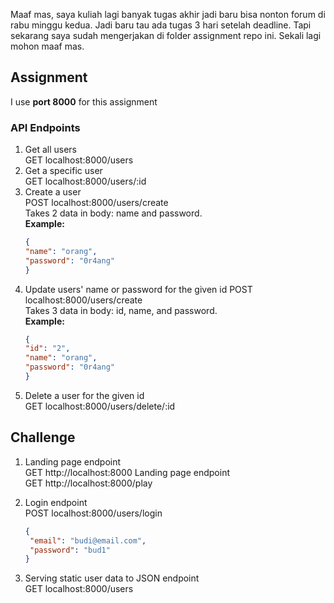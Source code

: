 Maaf mas, saya kuliah lagi banyak tugas akhir
jadi baru bisa nonton forum di rabu minggu kedua. Jadi 
baru tau ada tugas 3 hari setelah deadline. Tapi sekarang saya
sudah mengerjakan di folder assignment repo ini. 
Sekali lagi mohon maaf mas.

## Assignment 
I use **port 8000** for this assignment
### API Endpoints
1. Get all users  
   GET localhost:8000/users
2. Get a specific user  
   GET localhost:8000/users/:id
3. Create a user  
   POST localhost:8000/users/create  
   Takes 2 data in body: name and password.  
   **Example:**  
   ```json
   {
   "name": "orang",
   "password": "0r4ang"
   }
   ```
4. Update users' name or password for the given id
   POST localhost:8000/users/create  
   Takes 3 data in body: id, name, and password.  
   **Example:**
   ```json
   {
   "id": "2",
   "name": "orang",
   "password": "0r4ang"
   }
   ```
5. Delete a user for the given id  
   GET localhost:8000/users/delete/:id

## Challenge
1. Landing page endpoint  
   GET http://localhost:8000
   Landing page endpoint  
   GET http://localhost:8000/play
   
2. Login endpoint  
   POST localhost:8000/users/login  
   ```json
   {
    "email": "budi@email.com",
    "password": "bud1"
   }
   ```

4. Serving static user data to JSON endpoint  
   GET localhost:8000/users